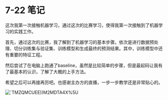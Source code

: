 # 7-22 笔记

这次我第一次接触机器学习，通过这次的比赛学习，使得我第一次接触到了机器学习的实践工作。

首先，通过这次的比赛，我了解到了机器学习的基本步骤。依次是进行数据预处理、切分训练集与验证集、训练模型和生成最终的预测结果。其中，训练模型中还有重要的特征工程。

然后尝试了在电脑上跑通了baseline，虽然是比较简单的步骤，但是最起码让我有了最基本的认识，了解了大概的上手方法。

希望之后可以再接再厉吧。也感谢主办方的直播，一步一步教学还是非常贴心的。

![`TMZQMCUEE))M2MDTA4X%5U](https://github.com/fnliren/AI-summercamp/assets/115678433/e4e6453c-0670-43e6-9643-bd7c0301701c)
